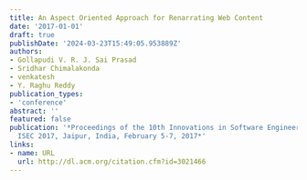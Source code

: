 ```yaml
---
title: An Aspect Oriented Approach for Renarrating Web Content
date: '2017-01-01'
draft: true
publishDate: '2024-03-23T15:49:05.953889Z'
authors:
- Gollapudi V. R. J. Sai Prasad
- Sridhar Chimalakonda
- venkatesh
- Y. Raghu Reddy
publication_types:
- 'conference'
abstract: ''
featured: false
publication: '*Proceedings of the 10th Innovations in Software Engineering Conference,
  ISEC 2017, Jaipur, India, February 5-7, 2017*'
links:
- name: URL
  url: http://dl.acm.org/citation.cfm?id=3021466
---
```


